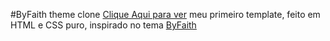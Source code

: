 #ByFaith theme clone
[Clique Aqui para ver](https://gustmacario.github.io/ByFaith-clone/)
meu primeiro template, feito em HTML e CSS puro, inspirado no tema [ByFaith](https://preview.colorlib.com/theme/byfaith/index.html)


